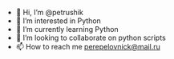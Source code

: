 - 👋 Hi, I’m @petrushik
- 👀 I’m interested in Python
- 🌱 I’m currently learning Python
- 💞️ I’m looking to collaborate on python scripts
- 📫 How to reach me perepelovnick@mail.ru

<!---
petrushik/petrushik is a ✨ special ✨ repository because its `README.md` (this file) appears on your GitHub profile.
You can click the Preview link to take a look at your changes.
--->
